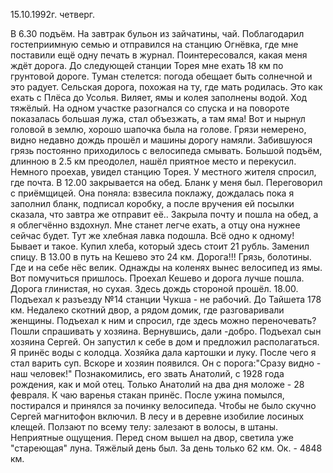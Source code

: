 15.10.1992г. четверг.

В 6.30 подъём. На завтрак бульон из зайчатины, чай. Поблагодарил гостеприимную семью и отправился на станцию Огнёвка, где мне поставили ещё одну печать в журнал. Поинтересовался, какая меня ждёт дорога. До следующей станции Торея мне ехать 18 км по грунтовой дороге.
  Туман стелется: погода обещает быть солнечной и это радует.
  Сельская дорога, похожая на ту, где мать родилась. Это как ехать с Плёса до Усолья. Виляет, ямы и колея заполнены водой. Ход тяжёлый. На одном участке разогнался со спуска и на повороте показалась большая лужа, стал объезжать, а там яма! Вот и нырнул головой в землю, хорошо шапочка была на голове. Грязи немерено, видно недавно дождь прошёл и машины дорогу намяли. Забившуюся грязь постоянно приходилось с велосипеда смывать.
  Большой подъём, длинною в 2.5 км преодолел, нашёл приятное место и перекусил. Немного проехав, увидел станцию Торея. У местного жителя спросил, где почта. В 12.00 закрывается на обед. Бланк у меня был. Переговорил с приёмщицей. Она поняла: взвесила поклажу, дождалась пока я заполнил бланк, подписал коробку, а после вручения ей посылки сказала, что завтра же отправит её.. Закрыла почту и пошла на обед, а я облегчённо вздохнул. Мне станет легче ехать, а отцу она нужнее сейчас будет. Тут же хлебная лавка подошла. Всё одно к одному! Бывает и такое. Купил хлеба, который здесь стоит 21 рубль. Заменил спицу.
  В 13.00 в путь на Кешево это 24 км. Дорога!!! Грязь, болотины. Где и на себе нёс велик. Однажды на коленях вынес велосипед из ямы. Вот помучиться пришлось. 
  Проехал Кешево и дорога лучше пошла. Дорога глинистая, но сухая. Здесь дождь стороной прошёл.
  18.00. Подъехал к разъезду №14 станции Чукша - не рабочий. До Тайшета 178 км.
  Недалеко скотний двор, а рядом домик, где разговаривали женщины. Подъехал к ним и спросил, где здесь можно  переночевать? Пошли спрашивать у хозяина. Вернувшись, дали -добро. Подъехал сын хозяина Сергей. Он запустил к себе в дом и предложил располагаться. Я принёс воды с колодца. Хозяйка дала картошки и луку. После чего я стал варить суп.
 Вскоре и хозяин появился.
   Он с порога:"Сразу видно - наш человек!" Познакомились, его звать Анатолий, с 1928 года рождения, как и мой отец. Только Анатолий на два дня моложе - 28 февраля. К чаю варенья стакан принёс.
  После ужина помылся, постирался и принялся за починку велосипеда. Чтобы не было скучно Сергей магнитофон включил. В лесу и в деревне изобилие лосиных клещей. Ползают по всему телу: залезают в волосы, в штаны. Неприятные ощущения. Перед сном вышел на двор, светила уже "стареющая" луна. Тяжёлый день был. 
  За день только 62 км. Ок. - 4848 км.
